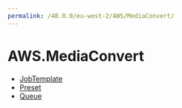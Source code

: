 ```yaml
---
permalink: /48.0.0/eu-west-2/AWS/MediaConvert/
---
```


# AWS.MediaConvert



* [JobTemplate](JobTemplate.md)
* [Preset](Preset.md)
* [Queue](Queue.md)
